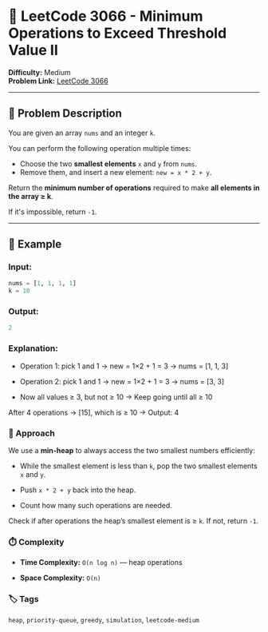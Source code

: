 # 🔺 LeetCode 3066 - Minimum Operations to Exceed Threshold Value II

**Difficulty:** Medium  
**Problem Link:** [LeetCode 3066](https://leetcode.com/problems/minimum-operations-to-exceed-threshold-value-ii)

---

## 📘 Problem Description

You are given an array `nums` and an integer `k`.

You can perform the following operation multiple times:
- Choose the two **smallest elements** `x` and `y` from `nums`.
- Remove them, and insert a new element: `new = x * 2 + y`.

Return the **minimum number of operations** required to make **all elements in the array ≥ k**.

If it's impossible, return `-1`.

---

## 🧪 Example

### Input:
```python
nums = [1, 1, 1, 1]
k = 10
```

### Output:
```python
2
```

### Explanation:

- Operation 1: pick 1 and 1 → new = 1×2 + 1 = 3 → nums = [1, 1, 3]

- Operation 2: pick 1 and 1 → new = 1×2 + 1 = 3 → nums = [3, 3]

- Now all values ≥ 3, but not ≥ 10 → Keep going until all ≥ 10

After 4 operations → [15], which is ≥ 10 → Output: 4

### 🚀 Approach

We use a **min-heap** to always access the two smallest numbers efficiently:

- While the smallest element is less than `k`, pop the two smallest elements `x` and `y`.

- Push `x * 2 + y` back into the heap.

- Count how many such operations are needed.

Check if after operations the heap’s smallest element is ≥ `k`. If not, return `-1`.

### ⏱️ Complexity

- **Time Complexity:** `O(n log n)` — heap operations

- **Space Complexity:** `O(n)`

### 🏷️ Tags

`heap`, `priority-queue`, `greedy`, `simulation`, `leetcode-medium`